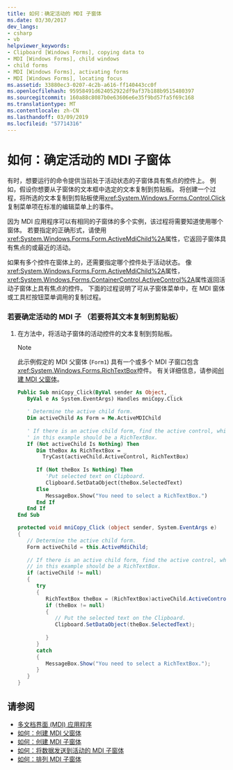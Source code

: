 ```yaml
---
title: 如何：确定活动的 MDI 子窗体
ms.date: 03/30/2017
dev_langs:
- csharp
- vb
helpviewer_keywords:
- Clipboard [Windows Forms], copying data to
- MDI [Windows Forms], child windows
- child forms
- MDI [Windows Forms], activating forms
- MDI [Windows Forms], locating focus
ms.assetid: 33880ec3-0207-4c2b-a616-ff140443cc0f
ms.openlocfilehash: 95958491d624052922df9af37b188b9515480397
ms.sourcegitcommit: 160a88c8087b0e63606e6e35f9bd57fa5f69c168
ms.translationtype: MT
ms.contentlocale: zh-CN
ms.lasthandoff: 03/09/2019
ms.locfileid: "57714316"
---
```

# <a name="how-to-determine-the-active-mdi-child"></a>如何：确定活动的 MDI 子窗体
有时，想要运行的命令提供当前处于活动状态的子窗体具有焦点的控件上。 例如，假设你想要从子窗体的文本框中选定的文本复制到剪贴板。 将创建一个过程，将所选的文本复制到剪贴板使用<xref:System.Windows.Forms.Control.Click>复制菜单项在标准的编辑菜单上的事件。  
  
 因为 MDI 应用程序可以有相同的子窗体的多个实例，该过程将需要知道使用哪个窗体。 若要指定的正确形式，请使用<xref:System.Windows.Forms.Form.ActiveMdiChild%2A>属性，它返回子窗体具有焦点的或最近的活动。  
  
 如果有多个控件在窗体上的，还需要指定哪个控件处于活动状态。 像<xref:System.Windows.Forms.Form.ActiveMdiChild%2A>属性，<xref:System.Windows.Forms.ContainerControl.ActiveControl%2A>属性返回活动子窗体上具有焦点的控件。 下面的过程说明了可从子窗体菜单中，在 MDI 窗体或工具栏按钮菜单调用的复制过程。  
  
### <a name="to-determine-the-active-mdi-child-to-copy-its-text-to-the-clipboard"></a>若要确定活动的 MDI 子 （若要将其文本复制到剪贴板）  
  
1.  在方法中，将活动子窗体的活动控件的文本复制到剪贴板。  
  
    > [!NOTE]
    >  此示例假定的 MDI 父窗体 (`Form1`) 具有一个或多个 MDI 子窗口包含<xref:System.Windows.Forms.RichTextBox>控件。 有关详细信息，请参阅[创建 MDI 父窗体](how-to-create-mdi-parent-forms.md)。  
  
    ```vb  
    Public Sub mniCopy_Click(ByVal sender As Object, _  
       ByVal e As System.EventArgs) Handles mniCopy.Click  
  
       ' Determine the active child form.  
       Dim activeChild As Form = Me.ActiveMDIChild  
  
       ' If there is an active child form, find the active control, which  
       ' in this example should be a RichTextBox.  
       If (Not activeChild Is Nothing) Then  
          Dim theBox As RichTextBox = _  
            TryCast(activeChild.ActiveControl, RichTextBox)  
  
          If (Not theBox Is Nothing) Then  
             'Put selected text on Clipboard.  
             Clipboard.SetDataObject(theBox.SelectedText)  
          Else  
             MessageBox.Show("You need to select a RichTextBox.")  
          End If  
       End If  
    End Sub  
    ```  
  
    ```csharp  
    protected void mniCopy_Click (object sender, System.EventArgs e)  
    {  
       // Determine the active child form.  
       Form activeChild = this.ActiveMdiChild;  
  
       // If there is an active child form, find the active control, which  
       // in this example should be a RichTextBox.  
       if (activeChild != null)  
       {    
          try  
          {  
             RichTextBox theBox = (RichTextBox)activeChild.ActiveControl;  
             if (theBox != null)  
             {  
                // Put the selected text on the Clipboard.  
                Clipboard.SetDataObject(theBox.SelectedText);  
  
             }  
          }  
          catch  
          {  
             MessageBox.Show("You need to select a RichTextBox.");  
          }  
       }  
    }  
    ```  
  
## <a name="see-also"></a>请参阅
- [多文档界面 (MDI) 应用程序](multiple-document-interface-mdi-applications.md)
- [如何：创建 MDI 父窗体](how-to-create-mdi-parent-forms.md)
- [如何：创建 MDI 子窗体](how-to-create-mdi-child-forms.md)
- [如何：将数据发送到活动的 MDI 子窗体](how-to-send-data-to-the-active-mdi-child.md)
- [如何：排列 MDI 子窗体](how-to-arrange-mdi-child-forms.md)
